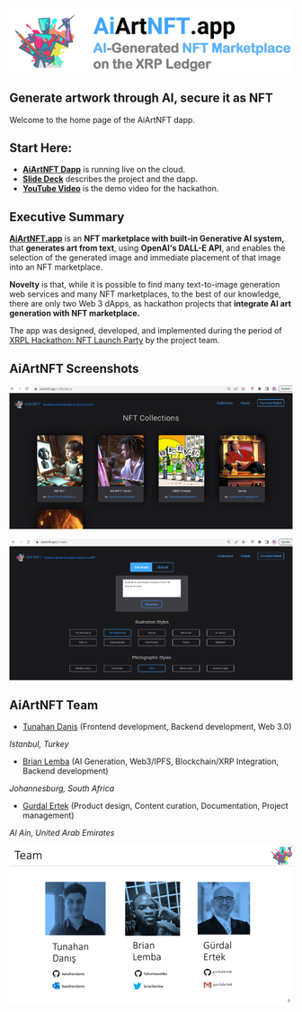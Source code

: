 ![AiArtNFT Logo](./doc/img/logo.png) 

## Generate artwork through AI, secure it as NFT

Welcome to the home page of the AiArtNFT dapp.

<hline>
</hline>

## Start Here:

- [**AiArtNFT Dapp**](https://www.aiartnft.app/) is running live on the cloud.
- [**Slide Deck**](https://heyzine.com/flip-book/f365cb1514.html) describes the project and the dapp.
- [**YouTube Video**](https://youtu.be/guELHaItI8Q) is the demo video for the hackathon.


## Executive Summary
  
**[AiArtNFT.app](https://AiArtNFT.app)** is an **NFT marketplace with built-in Generative AI system,** that **generates art from text**, using **OpenAI's DALL-E API**, and enables the selection of the generated image and immediate placement of that image into an NFT marketplace. 

**Novelty** is that, while  it is possible to find many text-to-image generation web services  and many NFT marketplaces, to the best of our knowledge, there are only two Web 3 dApps, as hackathon projects that **integrate AI art generation with NFT marketplace.**

The app was designed, developed, and implemented during the period of [XRPL Hackathon: NFT Launch Party](https://xrplnft.devpost.com/) by the project team. 

## AiArtNFT Screenshots

![NFT Collection](./doc/img/ScreenA.png)

![NFT Minting](./doc/img/ScreenB.png)

## AiArtNFT Team

- [Tunahan Danis](https://github.com/tunahandanis) (Frontend development, Backend development, Web 3.0)

_Istanbul, Turkey_

- [Brian Lemba](https://github.com/Yakumwamba) (AI Generation, Web3/IPFS, Blockchain/XRP Integration, Backend development)

_Johannesburg, South Africa_

- [Gurdal Ertek](https://github.com/gurdalertek) (Product design, Content curation, Documentation, Project management)

_Al Ain, United Arab Emirates_

<!--- Member of [BlockBlockData](https://blockblockdata.com) Team; Associate Professor of Business Analytics, [UAE University](https://cbe.uaeu.ac.ae/en/departments/analytics/) --->

![Project Team](./doc/img/Screen09.png)
